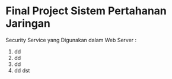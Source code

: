 # Final Project Sistem Pertahanan Jaringan

Security Service yang Digunakan dalam Web Server :
1. dd
2. dd
3. dd
4. dd
dst
